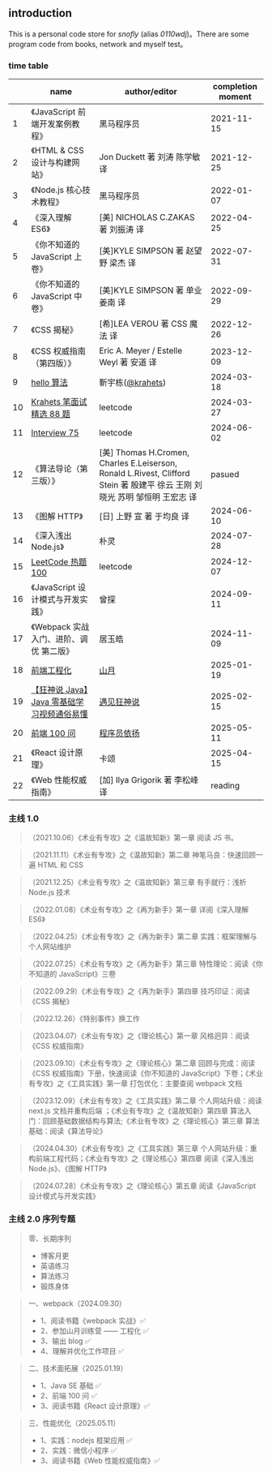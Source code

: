 ## introduction

This is a personal code store for _snofly_ (alias _0110wdj_)。There are some program code from books, network and myself test。

### time table

|     | name                                                                                                                                                          | author/editor                                                                                                               | completion moment |
| --- | ------------------------------------------------------------------------------------------------------------------------------------------------------------- | --------------------------------------------------------------------------------------------------------------------------- | ----------------- |
| 1   | 《JavaScript 前端开发案例教程》                                                                                                                               | 黑马程序员                                                                                                                  | 2021-11-15        |
| 2   | 《HTML & CSS 设计与构建网站》                                                                                                                                 | Jon Duckett 著 刘涛 陈学敏 译                                                                                               | 2021-12-25        |
| 3   | 《Node.js 核心技术教程》                                                                                                                                      | 黑马程序员                                                                                                                  | 2022-01-07        |
| 4   | 《深入理解 ES6》                                                                                                                                              | [美] NICHOLAS C.ZAKAS 著 刘振涛 译                                                                                          | 2022-04-25        |
| 5   | 《你不知道的 JavaScript 上卷》                                                                                                                                | [美]KYLE SIMPSON 著 赵望野 梁杰 译                                                                                          | 2022-07-31        |
| 6   | 《你不知道的 JavaScript 中卷》                                                                                                                                | [美]KYLE SIMPSON 著 单业 姜南 译                                                                                            | 2022-09-29        |
| 7   | 《CSS 揭秘》                                                                                                                                                  | [希]LEA VEROU 著 CSS 魔法 译                                                                                                | 2022-12-26        |
| 8   | 《CSS 权威指南（第四版）》                                                                                                                                    | Eric A. Meyer / Estelle Weyl 著 安道 译                                                                                     | 2023-12-09        |
| 9   | [hello 算法](https://www.hello-algo.com/)                                                                                                                     | 靳宇栋([@krahets](https://github.com/krahets))                                                                              | 2024-03-18        |
| 10  | [Krahets 笔面试精选 88 题](https://leetcode.cn/studyplan/selected-coding-interview/)                                                                          | leetcode                                                                                                                    | 2024-03-27        |
| 11  | [Interview 75](https://leetcode.cn/studyplan/coding-interviews/)                                                                                              | leetcode                                                                                                                    | 2024-06-02        |
| 12  | 《算法导论（第三版）》                                                                                                                                        | [美] Thomas H.Cromen, Charles E.Leiserson, Ronald L.Rivest, Clifford Stein 著 殷建平 徐云 王刚 刘晓光 苏明 邹恒明 王宏志 译 | pasued            |
| 13  | 《图解 HTTP》                                                                                                                                                 | [日] 上野 宣 著 于均良 译                                                                                                   | 2024-06-10        |
| 14  | 《深入浅出 Node.js》                                                                                                                                          | 朴灵                                                                                                                        | 2024-07-28        |
| 15  | [LeetCode 热题 100](https://leetcode.cn/studyplan/top-100-liked/)                                                                                             | leetcode                                                                                                                    | 2024-12-07        |
| 16  | 《JavaScript 设计模式与开发实践》                                                                                                                             | 曾探                                                                                                                        | 2024-09-11        |
| 17  | 《Webpack 实战 入门、进阶、调优 第二版》                                                                                                                      | 居玉皓                                                                                                                      | 2024-11-09        |
| 18  | [前端工程化](https://q.shanyue.tech/engineering)                                                                                                              | [山月](https://github.com/shfshanyue)                                                                                       | 2025-01-19        |
| 19  | [【狂神说 Java】Java 零基础学习视频通俗易懂](https://www.bilibili.com/video/BV12J41137hu/?spm_id_from=333.999.0.0&vd_source=86c089058388d688aef50d8d3bb1fbe7) | [遇见狂神说](https://space.bilibili.com/95256449)                                                                           | 2025-02-15        |
| 20  | [前端 100 问](https://juejin.cn/post/6844903885488783374)                                                                                                     | [程序员依扬](https://juejin.cn/user/3720403075993373/posts)                                                                 | 2025-05-11        |
| 21  | 《React 设计原理》                                                                                                                                            | 卡颂                                                                                                                        | 2025-04-15        |
| 22  | 《Web 性能权威指南》                                                                                                                                          | [加] Ilya Grigorik 著 李松峰 译                                                                                             | reading           |

### 主线 1.0

> （2021.10.06）《术业有专攻》之《温故知新》第一章 阅读 JS 书。

> （2021.11.11）《术业有专攻》之《温故知新》第二章 神笔马良：快速回顾一遍 HTML 和 CSS

> （2021.12.25）《术业有专攻》之《温故知新》第三章 有手就行：浅析 Node.js 技术

> （2022.01.08）《术业有专攻》之《再为新手》第一章 详阅《深入理解 ES6》

> （2022.04.25）《术业有专攻》之《再为新手》第二章 实践：框架理解与个人网站维护

> （2022.07.25）《术业有专攻》之《再为新手》第三章 特性理论：阅读《你不知道的 JavaScript》三卷

> （2022.09.29）《术业有专攻》之《再为新手》第四章 技巧印证：阅读《CSS 揭秘》

> （2022.12.26）《特别事件》换工作

> （2023.04.07）《术业有专攻》之《理论核心》第一章 风格迥异：阅读《CSS 权威指南》

> （2023.09.10）《术业有专攻》之《理论核心》第二章 回顾与完成：阅读《CSS 权威指南》下册，快速阅读《你不知道的 JavaScript》下卷；《术业有专攻》之《工具实践》第一章 打包优化：主要查阅 webpack 文档

> （2023.12.09）《术业有专攻》之《工具实践》第二章 个人网站升级：阅读 next.js 文档并重构后端 ；《术业有专攻》之《温故知新》第四章 算法入门：回顾基础数据结构与算法;《术业有专攻》之《理论核心》第三章 算法基础：阅读《算法导论》

> （2024.04.30）《术业有专攻》之《工具实践》第三章 个人网站升级：重构前端工程代码；《术业有专攻》之《理论核心》第四章 阅读《深入浅出 Node.js》、《图解 HTTP》

> （2024.07.28）《术业有专攻》之《理论核心》第五章 阅读《JavaScript 设计模式与开发实践》

### 主线 2.0 序列专题

> 零、长期序列
>
> - 博客月更
> - 英语练习
> - 算法练习
> - 锻炼身体

> 一、webpack（2024.09.30）
>
> - 1、阅读书籍《webpack 实战》✅
> - 2、参加山月训练营 —— 工程化 ✅
> - 3、输出 blog ✅
> - 4、理解并优化工作项目 ✅

> 二、技术面拓展（2025.01.19）
>
> - 1、Java SE 基础 ✅
> - 2、前端 100 问 ✅
> - 3、阅读书籍《React 设计原理》✅

> 三、性能优化（2025.05.11）
>
> - 1、实践：nodejs 框架应用 ✅
> - 2、实践：微信小程序 ✅
> - 3、阅读书籍《Web 性能权威指南》✅